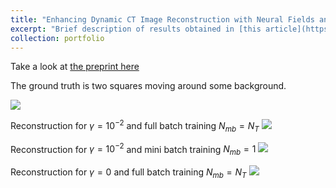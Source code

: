 ```yaml
---
title: "Enhancing Dynamic CT Image Reconstruction with Neural Fields and Motion Models"
excerpt: "Brief description of results obtained in [this article](https://arxiv.org/abs/2406.01299v1)"
collection: portfolio
---
```


Take a look at [the preprint here](https://arxiv.org/abs/2406.01299v1)

The ground truth is two squares moving around some background. 

<image src="/images/two_squares.gif" /> 

Reconstruction for $\gamma=10^{-2}$ and full batch training $N_{mb}=N_T$
<image src="/images/full_batch_g_0.01.gif" /> 

Reconstruction for $\gamma=10^{-2}$ and mini batch training $N_{mb}=1$
<image src="/images/mb_g_0.01.gif" /> 

Reconstruction for $\gamma=0$ and full batch training $N_{mb}=N_T$
<image src="/images/full_batch_g_0.gif" /> 

